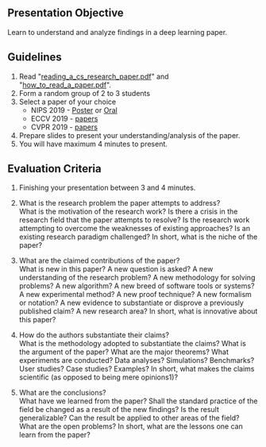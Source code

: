 ## Presentation Objective
Learn to understand and analyze findings in a deep learning paper.

## Guidelines
1. Read "[reading_a_cs_research_paper.pdf](https://github.com/badriadhikari/badriadhikari.github.io/blob/master/resources/reading_a_cs_research_paper.pdf)" and "[how_to_read_a_paper.pdf](https://github.com/badriadhikari/badriadhikari.github.io/blob/master/resources/how_to_read_a_paper.pdf)".
2. Form a random group of 2 to 3 students
3. Select a paper of your choice
   - NIPS 2019 - [Poster](https://nips.cc/Conferences/2019/Schedule?type=Poster) or [Oral](https://nips.cc/Conferences/2019/Schedule?type=Oral)
   - ECCV 2019 - [papers](http://openaccess.thecvf.com/ICCV2019.py)
   - CVPR 2019 - [papers](http://cvpr2019.thecvf.com/program/main_conference)
4. Prepare slides to present your understanding/analysis of the paper.
5. You will have maximum 4 minutes to present.

## Evaluation Criteria

1. Finishing your presentation between 3 and 4 minutes.

1. What is the research problem the paper attempts to address?  
What is the motivation of the research work? Is there a crisis in the research field that the paper attempts to resolve? Is the research work attempting to overcome the weaknesses of existing approaches? Is an existing research paradigm challenged? In short, what is the niche of the paper?

1. What are the claimed contributions of the paper?  
What is new in this paper? A new question is asked? A new understanding of the research problem? A new methodology for solving problems? A new algorithm? A new breed of software tools or systems? A new experimental method? A new proof technique? A new formalism or notation? A new evidence to substantiate or disprove a previously published claim? A new research area? In short, what is innovative about this paper?

1. How do the authors substantiate their claims?  
What is the methodology adopted to substantiate the claims? What is the argument of the paper? What are the major theorems? What experiments are conducted? Data analyses? Simulations? Benchmarks? User studies? Case studies? Examples? In short, what makes the claims scientific (as opposed to being mere opinions1)?

1. What are the conclusions?  
What have we learned from the paper? Shall the standard practice of the field be changed as a result of the new findings? Is the result generalizable? Can the result be applied to other areas of the field? What are the open problems? In short, what are the lessons one can learn from the paper?
